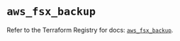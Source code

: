 # `aws_fsx_backup`

Refer to the Terraform Registry for docs: [`aws_fsx_backup`](https://registry.terraform.io/providers/hashicorp/aws/4.54.0/docs/resources/fsx_backup).
